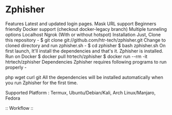# Zphisher
Features
Latest and updated login pages.
Mask URL support
Beginners friendly
Docker support (checkout docker-legacy branch)
Multiple tunneling options
Localhost
Ngrok (With or without hotspot)
Installation
Just, Clone this repository -
$ git clone git://github.com/htr-tech/zphisher.git
Change to cloned directory and run zphisher.sh -
$ cd zphisher
$ bash zphisher.sh
On first launch, It'll install the dependencies and that's it. Zphisher is installed.
Run on Docker
$ docker pull htrtech/zphisher
$ docker run --rm -it htrtech/zphisher
Dependencies
Zphisher requires following programs to run properly -

php
wget
curl
git
All the dependencies will be installed automatically when you run Zphisher for the first time.

Supported Platform : Termux, Ubuntu/Debian/Kali, Arch Linux/Manjaro, Fedora

:: Workflow ::
